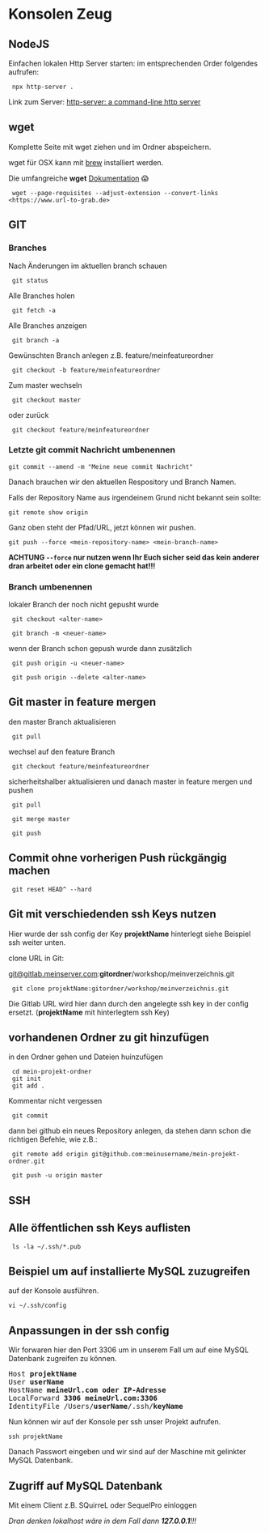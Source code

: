 # Konsolen Zeug

## NodeJS

Einfachen lokalen Http Server starten: im entsprechenden Order folgendes aufrufen:

     npx http-server .

Link zum Server: [http-server: a command-line http server](https://www.npmjs.com/package/http-server)



## wget

Komplette Seite mit wget ziehen und im Ordner abspeichern.

wget für OSX kann mit [brew](https://brew.sh/) installiert werden.

Die umfangreiche **wget** [Dokumentation](https://www.gnu.org/software/wget/manual/wget.html) :scream: 

     wget --page-requisites --adjust-extension --convert-links <https://www.url-to-grab.de>



## GIT

### Branches

Nach Änderungen im aktuellen branch schauen

     git status

Alle Branches holen

     git fetch -a

Alle Branches anzeigen

     git branch -a

Gewünschten Branch anlegen z.B. feature/meinfeatureordner

     git checkout -b feature/meinfeatureordner

Zum master wechseln

     git checkout master

oder zurück

     git checkout feature/meinfeatureordner



### Letzte git commit Nachricht umbenennen

`git commit --amend -m "Meine neue commit Nachricht"`

Danach brauchen wir den aktuellen Respository und Branch Namen.

Falls der Repository Name aus irgendeinem Grund nicht bekannt sein sollte:

`git remote show origin`

Ganz oben steht der Pfad/URL, jetzt können wir pushen.

`git push --force <mein-repository-name> <mein-branch-name>`

**ACHTUNG `--force` nur nutzen wenn Ihr Euch sicher seid das kein anderer dran arbeitet oder ein clone gemacht hat!!!**



### Branch umbenennen

lokaler Branch der noch nicht gepusht wurde

     git checkout <alter-name>
    
     git branch -m <neuer-name>

wenn der Branch schon gepush wurde dann zusätzlich

     git push origin -u <neuer-name>
    
     git push origin --delete <alter-name>



## Git master in feature mergen

den master Branch aktualisieren

     git pull

wechsel auf den feature Branch

     git checkout feature/meinfeatureordner

sicherheitshalber aktualisieren und danach master in feature mergen und pushen

     git pull
    
     git merge master
    
     git push



## Commit ohne vorherigen Push rückgängig machen

     git reset HEAD^ --hard



## Git mit verschiedenden ssh Keys nutzen

Hier wurde der ssh config der Key **projektName** hinterlegt siehe Beispiel ssh weiter unten.

clone URL in Git:

git@gitlab.meinserver.com:**gitordner**/workshop/meinverzeichnis.git

     git clone projektName:gitordner/workshop/meinverzeichnis.git

Die Gitlab URL wird hier dann durch den angelegte ssh key in der config ersetzt. (**projektName** mit hinterlegtem ssh Key)



## vorhandenen Ordner zu git hinzufügen

in den Ordner gehen und Dateien huínzufügen

     cd mein-projekt-ordner
     git init
     git add .

Kommentar nicht vergessen

     git commit

dann bei github ein neues Repository anlegen, da stehen dann schon die richtigen Befehle, wie z.B.:

     git remote add origin git@github.com:meinusername/mein-projekt-ordner.git
    
     git push -u origin master



## SSH

## Alle öffentlichen ssh Keys auflisten

     ls -la ~/.ssh/*.pub



## Beispiel um auf installierte MySQL zuzugreifen



auf der Konsole ausführen.

    vi ~/.ssh/config



## Anpassungen in der ssh config

Wir forwaren hier den Port 3306 um in unserem Fall um auf eine MySQL Datenbank zugreifen zu können.
<pre>
Host <b>projektName</b>
User <b>userName</b>
HostName <b>meineUrl.com oder IP-Adresse</b>
LocalForward <b>3306 meineUrl.com:3306</b>
IdentityFile /Users/<b>userName</b>/.ssh/<b>keyName</b>
</pre>
Nun können wir auf der Konsole per ssh unser Projekt aufrufen.

    ssh projektName

Danach Passwort eingeben und wir sind auf der Maschine mit gelinkter MySQL Datenbank.



## Zugriff auf MySQL Datenbank

Mit einem Client z.B. SQuirreL oder SequelPro einloggen

_Dran denken lokalhost wäre in dem Fall dann **127.0.0.1**!!!_